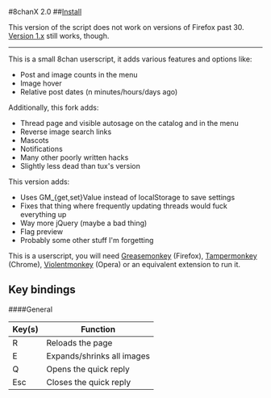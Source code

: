 #8chanX 2.0
##<a href="https://github.com/Pashe/8chan-X/raw/2-0/8chan-x.user.js">Install</a>

This version of the script does not work on versions of Firefox past 30. <a href="https://github.com/Pashe/8chan-X/tree/master">Version 1.x</a> still works, though.
***

This is a small 8chan userscript, it adds various features and options like:
 * Post and image counts in the menu
 * Image hover
 * Relative post dates (n minutes/hours/days ago)

Additionally, this fork adds:
 * Thread page and visible autosage on the catalog and in the menu
 * Reverse image search links
 * Mascots
 * Notifications
 * Many other poorly written hacks
 * Slightly less dead than tux's version
 
This version adds:
 * Uses GM_{get,set}Value instead of localStorage to save settings
 * Fixes that thing where frequently updating threads would fuck everything up
 * Way more jQuery (maybe a bad thing)
 * Flag preview
 * Probably some other stuff I'm forgetting

This is a userscript, you will need <a href="https://addons.mozilla.org/en-US/firefox/addon/greasemonkey/">Greasemonkey</a> (Firefox), <a href="https://chrome.google.com/webstore/detail/tampermonkey/dhdgffkkebhmkfjojejmpbldmpobfkfo">Tampermonkey</a> (Chrome), <a href="https://addons.opera.com/en/extensions/details/violent-monkey/">Violentmonkey</a> (Opera) or an equivalent extension to run it.

Key bindings
-----

####General

Key(s)  | Function
------- | --------
R       | Reloads the page
E       | Expands/shrinks all images
Q       | Opens the quick reply
Esc     | Closes the quick reply